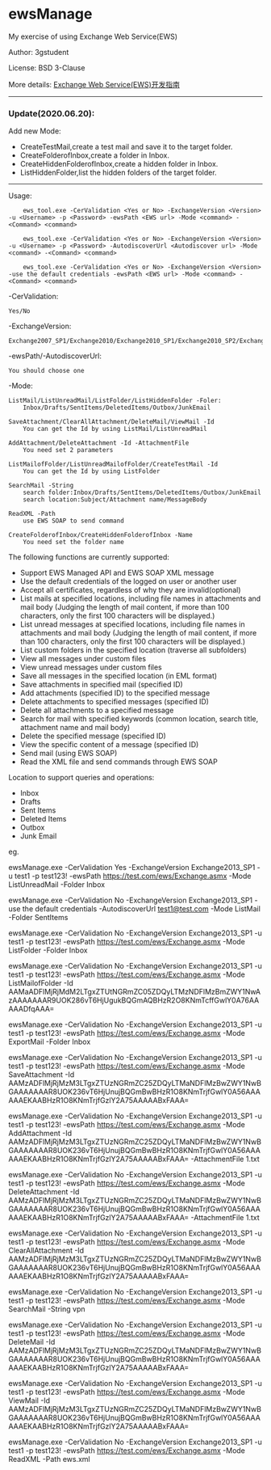 # ewsManage
My exercise of using Exchange Web Service(EWS)

Author: 3gstudent

License: BSD 3-Clause

More details: [Exchange Web Service(EWS)开发指南](https://3gstudent.github.io/3gstudent.github.io/Exchange-Web-Service(EWS)%E5%BC%80%E5%8F%91%E6%8C%87%E5%8D%97/)

---

### Update(2020.06.20):

Add new Mode:

- CreateTestMail,create a test mail and save it to the target folder.
- CreateFolderofInbox,create a folder in Inbox.
- CreateHiddenFolderofInbox,create a hidden folder in Inbox.
- ListHiddenFolder,list the hidden folders of the target folder.

---
Usage:

```
    ews_tool.exe -CerValidation <Yes or No> -ExchangeVersion <Version> -u <Username> -p <Password> -ewsPath <EWS url> -Mode <command> -<Command> <command>
    
    ews_tool.exe -CerValidation <Yes or No> -ExchangeVersion <Version> -u <Username> -p <Password> -AutodiscoverUrl <Autodiscover url> -Mode <command> -<Command> <command>
    
    ews_tool.exe -CerValidation <Yes or No> -ExchangeVersion <Version> -use the default credentials -ewsPath <EWS url> -Mode <command> -<Command> <command>
``` 
 
-CerValidation:

    Yes/No  
    
-ExchangeVersion:

    Exchange2007_SP1/Exchange2010/Exchange2010_SP1/Exchange2010_SP2/Exchange2013/Exchange2013_SP1    
    
-ewsPath/-AutodiscoverUrl:

    You should choose one    
    
-Mode:

    ListMail/ListUnreadMail/ListFolder/ListHiddenFolder -Foler:       
        Inbox/Drafts/SentItems/DeletedItems/Outbox/JunkEmail  
        
    SaveAttachment/ClearAllAttachment/DeleteMail/ViewMail -Id    
        You can get the Id by using ListMail/ListUnreadMail    
        
    AddAttachment/DeleteAttachment -Id -AttachmentFile
        You need set 2 parameters  
        
    ListMailofFolder/ListUnreadMailofFolder/CreateTestMail -Id
        You can get the Id by using ListFolder   
        
    SearchMail -String    
        search folder:Inbox/Drafts/SentItems/DeletedItems/Outbox/JunkEmail
        search location:Subject/Attachment name/MessageBody
        
    ReadXML -Path
        use EWS SOAP to send command

    CreateFolderofInbox/CreateHiddenFolderofInbox -Name
        You need set the folder name
  
The following functions are currently supported:

- Support EWS Managed API and EWS SOAP XML message
- Use the default credentials of the logged on user or another user
- Accept all certificates, regardless of why they are invalid(optional)
- List mails at specified locations, including file names in attachments and mail body 
(Judging the length of mail content, if more than 100 characters, only the first 100 characters will be displayed.)
- List unread messages at specified locations, including file names in attachments and mail body 
(Judging the length of mail content, if more than 100 characters, only the first 100 characters will be displayed.)
- List custom folders in the specified location (traverse all subfolders)
- View all messages under custom files
- View unread messages under custom files
- Save all messages in the specified location (in EML format)
- Save attachments in specified mail (specified ID)
- Add attachments (specified ID) to the specified message
- Delete attachments to specified messages (specified ID)
- Delete all attachments to a specified message
- Search for mail with specified keywords (common location, search title, attachment name and mail body)
- Delete the specified message (specified ID)
- View the specific content of a message (specified ID)
- Send mail (using EWS SOAP)
- Read the XML file and send commands through EWS SOAP

Location to support queries and operations:

- Inbox
- Drafts
- Sent Items
- Deleted Items
- Outbox
- Junk Email

eg.

ewsManage.exe -CerValidation Yes -ExchangeVersion Exchange2013_SP1 -u test1 -p test123! -ewsPath https://test.com/ews/Exchange.asmx -Mode ListUnreadMail -Folder Inbox

ewsManage.exe -CerValidation No -ExchangeVersion Exchange2013_SP1 -use the default credentials -AutodiscoverUrl test1@test.com -Mode ListMail -Folder SentItems

ewsManage.exe -CerValidation No -ExchangeVersion Exchange2013_SP1 -u test1 -p test123! -ewsPath https://test.com/ews/Exchange.asmx -Mode ListFolder -Folder Inbox

ewsManage.exe -CerValidation No -ExchangeVersion Exchange2013_SP1 -u test1 -p test123! -ewsPath https://test.com/ews/Exchange.asmx -Mode ListMailofFolder -Id AAMaADFlMjRjMdM2LTgxZTUtNGRmZC05ZDQyLTMzNDFlMzBmZWY1NwAzAAAAAAAR9UOK286vT6HjUgukBQGmAQBHzR2O8KNmTcffGwlY0A76AAAAADfqAAA=

ewsManage.exe -CerValidation No -ExchangeVersion Exchange2013_SP1 -u test1 -p test123! -ewsPath https://test.com/ews/Exchange.asmx -Mode ExportMail -Folder Inbox

ewsManage.exe -CerValidation No -ExchangeVersion Exchange2013_SP1 -u test1 -p test123! -ewsPath https://test.com/ews/Exchange.asmx -Mode SaveAttachment -Id AAMzADFlMjRjMzM3LTgxZTUzNGRmZC25ZDQyLTMaNDFlMzBwZWY1NwBGAAAAAAAR8UOK236vT6HjUnujBQGmBwBHzR1O8KNmTrjfGwlY0A56AAAAAAEKAABHzR1O8KNmTrjfGzlY2A75AAAAABxFAAA=

ewsManage.exe -CerValidation No -ExchangeVersion Exchange2013_SP1 -u test1 -p test123! -ewsPath https://test.com/ews/Exchange.asmx -Mode AddAttachment -Id AAMzADFlMjRjMzM3LTgxZTUzNGRmZC25ZDQyLTMaNDFlMzBwZWY1NwBGAAAAAAAR8UOK236vT6HjUnujBQGmBwBHzR1O8KNmTrjfGwlY0A56AAAAAAEKAABHzR1O8KNmTrjfGzlY2A75AAAAABxFAAA= -AttachmentFile 1.txt

ewsManage.exe -CerValidation No -ExchangeVersion Exchange2013_SP1 -u test1 -p test123! -ewsPath https://test.com/ews/Exchange.asmx -Mode DeleteAttachment -Id AAMzADFlMjRjMzM3LTgxZTUzNGRmZC25ZDQyLTMaNDFlMzBwZWY1NwBGAAAAAAAR8UOK236vT6HjUnujBQGmBwBHzR1O8KNmTrjfGwlY0A56AAAAAAEKAABHzR1O8KNmTrjfGzlY2A75AAAAABxFAAA= -AttachmentFile 1.txt

ewsManage.exe -CerValidation No -ExchangeVersion Exchange2013_SP1 -u test1 -p test123! -ewsPath https://test.com/ews/Exchange.asmx -Mode ClearAllAttachment -Id AAMzADFlMjRjMzM3LTgxZTUzNGRmZC25ZDQyLTMaNDFlMzBwZWY1NwBGAAAAAAAR8UOK236vT6HjUnujBQGmBwBHzR1O8KNmTrjfGwlY0A56AAAAAAEKAABHzR1O8KNmTrjfGzlY2A75AAAAABxFAAA=

ewsManage.exe -CerValidation No -ExchangeVersion Exchange2013_SP1 -u test1 -p test123! -ewsPath https://test.com/ews/Exchange.asmx -Mode SearchMail -String vpn

ewsManage.exe -CerValidation No -ExchangeVersion Exchange2013_SP1 -u test1 -p test123! -ewsPath https://test.com/ews/Exchange.asmx -Mode DeleteMail -Id AAMzADFlMjRjMzM3LTgxZTUzNGRmZC25ZDQyLTMaNDFlMzBwZWY1NwBGAAAAAAAR8UOK236vT6HjUnujBQGmBwBHzR1O8KNmTrjfGwlY0A56AAAAAAEKAABHzR1O8KNmTrjfGzlY2A75AAAAABxFAAA=

ewsManage.exe -CerValidation No -ExchangeVersion Exchange2013_SP1 -u test1 -p test123! -ewsPath https://test.com/ews/Exchange.asmx -Mode ViewMail -Id AAMzADFlMjRjMzM3LTgxZTUzNGRmZC25ZDQyLTMaNDFlMzBwZWY1NwBGAAAAAAAR8UOK236vT6HjUnujBQGmBwBHzR1O8KNmTrjfGwlY0A56AAAAAAEKAABHzR1O8KNmTrjfGzlY2A75AAAAABxFAAA=

ewsManage.exe -CerValidation No -ExchangeVersion Exchange2013_SP1 -u test1 -p test123! -ewsPath https://test.com/ews/Exchange.asmx -Mode ReadXML -Path ews.xml
